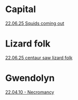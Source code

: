 # Capital
[22.06.25 Squids coming out](../1%20-%20Insights/22.06.25%20Squids%20coming%20out.md)

# Lizard folk
[22.06.25 centaur saw lizard folk](../1%20-%20Insights/22.06.25%20centaur%20saw%20lizard%20folk.md)

# Gwendolyn
[22.04.10 - Necromancy](../1%20-%20Insights/22.04.10%20-%20Necromancy.md)